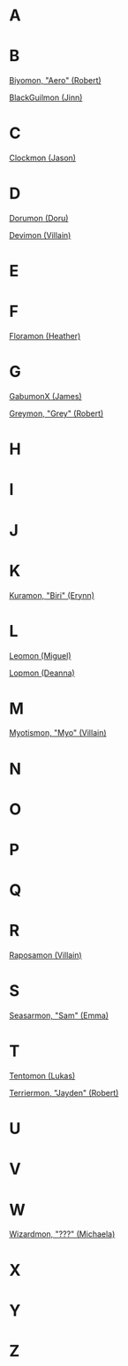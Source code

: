 # A

# B

[Biyomon, "Aero" (Robert)](wiki/digimon/Biyomon_(Robert))

[BlackGuilmon (Jinn)](wiki/digimon/BlackGuilmon_(Jinn))

# C

[Clockmon (Jason)](wiki/digimon/Clockmon_(Jason))

# D

[Dorumon (Doru)](wiki/digimon/Dorumon_(Doru))

[Devimon (Villain)](wiki/digimon/Devimon_(Villain))

# E

# F

[Floramon (Heather)](wiki/digimon/Floramon_(Heather))

# G

[GabumonX (James)](wiki/digimon/GabumonX_(James))

[Greymon, "Grey" (Robert)](wiki/digimon/Greymon_(Robert))

# H

# I

# J

# K

[Kuramon, "Biri" (Erynn)](wiki/digimon/Kuramon_(Erynn))

# L

[Leomon (Miguel)](wiki/digimon/Leomon_(Miguel))

[Lopmon (Deanna)](wiki/digimon/Lopmon_(Deanna))

# M

[Myotismon, "Myo" (Villain)](wiki/digimon/Myotismon_(Villain))

# N

# O

# P

# Q

# R

[Raposamon (Villain)](wiki/digimon/Raposamon_(Villain))

# S

[Seasarmon, "Sam" (Emma)](wiki/digimon/Seasarmon_(Emma))

# T

[Tentomon (Lukas)](wiki/digimon/Tentomon_(Lukas))

[Terriermon, "Jayden" (Robert)](wiki/digimon/Terriermon_(Robert))

# U

# V

# W

[Wizardmon, "???" (Michaela)](wiki/digimon/Wizardmon_(Michaela))

# X

# Y

# Z
